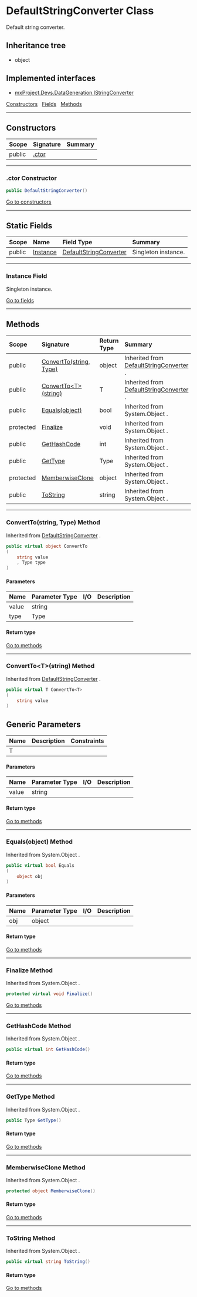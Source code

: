﻿


# DefaultStringConverter Class



Default string converter.






## Inheritance tree
* object
## Implemented interfaces
* [mxProject.Devs.DataGeneration.IStringConverter](../mxProject.Devs.DataGeneration/IStringConverter.md)

[Constructors](#Constructors)&nbsp;&nbsp;
[Fields](#Fields)&nbsp;&nbsp;
[Methods](#Methods)&nbsp;&nbsp;

---
## Constructors
|Scope|Signature|Summary|
|:--|:--|:--|
| public | [.ctor](#ctor-constructor) |  |
---
### .ctor Constructor


```c#
public DefaultStringConverter()
```

[Go to constructors](#Constructors)



---
## Static Fields
|Scope|Name|Field Type|Summary|
|:--|:--|:--|:--|
| public | [Instance](#instance-field) | [DefaultStringConverter](../mxProject.Devs.DataGeneration/DefaultStringConverter.md) | Singleton instance. |
---
### Instance Field

Singleton instance.

[Go to fields](#Fields)



---
## Methods
|Scope|Signature|Return Type|Summary|
|:--|:--|:--|:--|
| public | [ConvertTo(string, Type)](#converttostring-type-method) | object | Inherited from  [DefaultStringConverter](../mxProject.Devs.DataGeneration/DefaultStringConverter.md) . |
| public | [ConvertTo&lt;T&gt;(string)](#converttotstring-method) | T | Inherited from  [DefaultStringConverter](../mxProject.Devs.DataGeneration/DefaultStringConverter.md) . |
| public | [Equals(object)](#equalsobject-method) | bool | Inherited from  System.Object . |
| protected | [Finalize](#finalize-method) | void | Inherited from  System.Object . |
| public | [GetHashCode](#gethashcode-method) | int | Inherited from  System.Object . |
| public | [GetType](#gettype-method) | Type | Inherited from  System.Object . |
| protected | [MemberwiseClone](#memberwiseclone-method) | object | Inherited from  System.Object . |
| public | [ToString](#tostring-method) | string | Inherited from  System.Object . |
---
### ConvertTo(string, Type) Method

Inherited from  [DefaultStringConverter](../mxProject.Devs.DataGeneration/DefaultStringConverter.md) .
```c#
public virtual object ConvertTo
(
	string value
	, Type type
)
```
#### Parameters
|Name|Parameter Type|I/O|Description|
|:--|:--|:-:|:--|
| value | string |  |  |
| type | Type |  |  |
#### Return type


[Go to methods](#Methods)

---
### ConvertTo&lt;T&gt;(string) Method

Inherited from  [DefaultStringConverter](../mxProject.Devs.DataGeneration/DefaultStringConverter.md) .
```c#
public virtual T ConvertTo<T>
(
	string value
)
```
## Generic Parameters
|Name|Description|Constraints|
|:--|:--|:--|
| T |  |  |
#### Parameters
|Name|Parameter Type|I/O|Description|
|:--|:--|:-:|:--|
| value | string |  |  |
#### Return type


[Go to methods](#Methods)

---
### Equals(object) Method

Inherited from  System.Object .
```c#
public virtual bool Equals
(
	object obj
)
```
#### Parameters
|Name|Parameter Type|I/O|Description|
|:--|:--|:-:|:--|
| obj | object |  |  |
#### Return type


[Go to methods](#Methods)

---
### Finalize Method

Inherited from  System.Object .
```c#
protected virtual void Finalize()
```

[Go to methods](#Methods)

---
### GetHashCode Method

Inherited from  System.Object .
```c#
public virtual int GetHashCode()
```
#### Return type


[Go to methods](#Methods)

---
### GetType Method

Inherited from  System.Object .
```c#
public Type GetType()
```
#### Return type


[Go to methods](#Methods)

---
### MemberwiseClone Method

Inherited from  System.Object .
```c#
protected object MemberwiseClone()
```
#### Return type


[Go to methods](#Methods)

---
### ToString Method

Inherited from  System.Object .
```c#
public virtual string ToString()
```
#### Return type


[Go to methods](#Methods)




